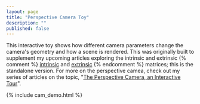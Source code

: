```yaml
---
layout: page
title: "Perspective Camera Toy"
description: ""
published: false
---
```


This interactive toy shows how different camera parameters change the camera's geometry and how a scene is rendered.    This was originally built to supplement my upcoming articles exploring the intrinsic and extrinsic {% comment %} [intrinsic]() and [extrinsic](/2012/08/09/extrinsic) {% endcomment %} matrices; this is the standalone version.  For more on the perspective camea, check out my series of articles on the topic, "[The Perspective Camera, an Interactive Tour](/2012/08/13/introduction)".

{% include cam_demo.html %}
